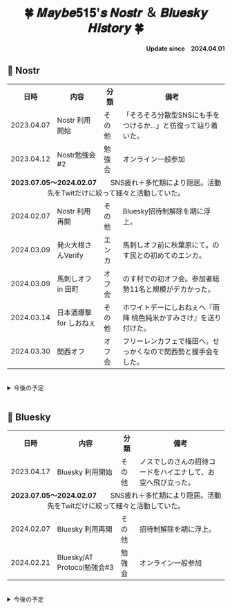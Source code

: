 <h1 align="center">🍀 𝑴𝒂𝒚𝒃𝒆𝟓𝟏𝟓'𝒔 𝑵𝒐𝒔𝒕𝒓 ＆ 𝑩𝒍𝒖𝒆𝒔𝒌𝒚 𝑯𝒊𝒔𝒕𝒐𝒓𝒚 🍀</h1>
<div align="right">
    <b>Update since　2024.04.01</b>
</div>

## 💜 Nostr
<table>
    <tr>
        <th>日時</th>
        <th>内容</th>
        <th>分類</th>
        <th>備考</th>
    </tr>
    <tr>
        <td>2023.04.07</td>
        <td>Nostr 利用開始</td>
        <td>その他</td>
        <td>「そろそろ分散型SNSにも手をつけるか...」と彷徨って辿り着いた。</td>
    </tr>
    <tr>
        <td>2023.04.12</td>
        <td>Nostr勉強会#2</td>
        <td>勉強会</td>
        <td>オンライン一般参加</td>
    </tr>
    <tr>
        <td align="center" colspan="4"><b>2023.07.05～2024.02.07</b>　　SNS疲れ＋多忙期により隠居。活動先をTwitだけに絞って細々と活動していた。</td>
    </tr>
    <tr>
        <td>2024.02.07</td>
        <td>Nostr 利用再開</td>
        <td>その他</td>
        <td>Bluesky招待制解除を期に浮上。</td>
    </tr> 
    <tr>
        <td>2024.03.09</td>
        <td>発火大根さんVerify</td>
        <td>エンカ</td>
        <td>馬刺しオフ前に秋葉原にて。のす民との初めてのエンカ。</td>
    </tr>    
    <tr>
        <td>2024.03.09</td>
        <td>馬刺しオフ in 田町</td>
        <td>オフ会</td>
        <td>のす村での初オフ会。参加者総勢11名と規模がデカかった。</td>
    </tr>
    <tr>
        <td>2024.03.14</td>
        <td>日本酒爆撃 for しおねぇ</td>
        <td>その他</td>
        <td>ホワイトデーにしおねぇへ『雨降 桃色純米かすみさけ』を送り付けた。</td>
    </tr>
    <tr>
        <td>2024.03.30</td>
        <td>関西オフ</td>
        <td>オフ会</td>
        <td>フリーレンカフェで梅田へ。せっかくなので関西勢と握手会をした。</td>
    </tr> 
</table>
<br>
<details>
  <summary>今後の予定</summary>
  <ul>
    <li>【2024.04.27】　ときわ亭オフ（いくらどんさん起案）</li>
    <li>【2024.05.03】　馬刺しオフ（しおねぇ起案）</li>
    <li>【2024.05.04~05.06】　みずがめ座流星群（しのさん宅）</li>
    <li>【未定】　発火大根さんと酒クズ</li>
    <li>【未定】　こうほうニキと『麺屋ととのう。』スリップ入店</li>
    <li>【未定】　𝒀𝑶𝑲𝑶𝑯𝑨𝑴𝑨 𝑵𝑨𝑽𝒀𝑩𝑳𝑼𝑬 撮影会（りらさん起案）</li>
  </ul>
</details>
<br>

## 💙 Bluesky
<table>
    <tr>
        <th>日時</th>
        <th>内容</th>
        <th>分類</th>
        <th>備考</th>
    </tr>
    <tr>
        <td>2023.04.17</td>
        <td>Bluesky 利用開始</td>
        <td>その他</td>
        <td>ノスでしのさんの招待コードをハイエナして、お空へ飛び立った。</td>
    </tr>
    <tr>
        <td align="center" colspan="4"><b>2023.07.05～2024.02.07</b>　　SNS疲れ＋多忙期により隠居。活動先をTwitだけに絞って細々と活動していた。</td>
    </tr>    
    <tr>
        <td>2024.02.07</td>
        <td>Bluesky 利用再開</td>
        <td>その他</td>
        <td>招待制解除を期に浮上。</td>
    </tr>      
    <tr>
        <td>2024.02.21</td>
        <td>Bluesky/AT Protocol勉強会#3</td>
        <td>勉強会</td>
        <td>オンライン一般参加</td>
    </tr>            
</table>
<br>
<details>
  <summary>今後の予定</summary>
  <ul>
    <li>【2024.04.13】　Bluesky Meetup in Tokyo Vol.2（オンライン一般参加）</li>
    <li>【2024.04.14】　Bluesky Meetup in Osaka Vol.2（現地一般参加）</li>
  </ul>
</details>
